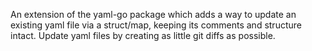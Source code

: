 An extension of the yaml-go package which adds a way to update an existing yaml file via a struct/map, keeping its comments and  structure intact.
Update yaml files by creating as little git diffs as possible.
